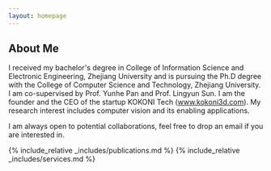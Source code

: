 ```yaml
---
layout: homepage
---
```


## About Me
I received my bachelor's degree in College of Information Science and Electronic Engineering, Zhejiang University and is pursuing the Ph.D degree with the College of Computer Science and Technology, Zhejiang University. I am co-supervised by Prof. Yunhe Pan and Prof. Lingyun Sun. I am the founder and the CEO of the startup KOKONI Tech (www.kokoni3d.com). My research interest includes computer vision and its enabling applications. 

I am always open to potential collaborations, feel free to drop an email if you are interested in.

{% include_relative _includes/publications.md %}
{% include_relative _includes/services.md %}

